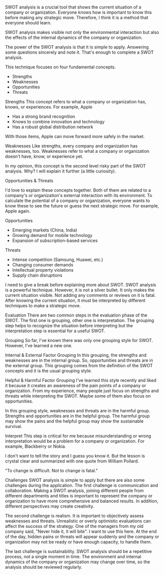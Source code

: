 SWOT analysis is a crucial tool that shows the current situation of a company or organization. Everyone knows how is important to know this before making any strategic move. Therefore, I think it is a method that everyone should learn.

SWOT analysis makes visible not only the environmental interaction but also the effects of the internal dynamics of the company or organization.

The power of the SWOT analysis is that it is simple to apply. Answering some questions sincerely and note it. That's enough to complete a SWOT analysis.

This technique focuses on four fundamental concepts.
- Strengths
- Weaknesses
- Opportunities
- Threats

Strengths
This concept refers to what a company or organization has, knows, or experiences. For example, Apple
- Has a strong brand recognition
- Knows to combine innovation and technology
- Has a robust global distribution network

With those items, Apple can move forward more safely in the market.

Weaknesses
Like strengths, every company and organization has weaknesses, too. Weaknesses refer to what a company or organization doesn't have, know, or experience yet.

In my opinion, this concept is the second level risky part of the SWOT analysis. Why? I will explain it further (a little curiosity).

Opportunities & Threats

I'd love to explain these concepts together. Both of them are related to a company's or organization's external interaction with its environment. To calculate the potential of a company or organization, everyone wants to know these to see the future or guess the next strategic move. For example, Apple again.

Opportunities
- Emerging markets (China, India)
- Growing demand for mobile technology 
- Expansion of subscription-based services

Threats
- Intense competition (Samsung, Huawei, etc.)
- Changing consumer demands
- Intellectual property violations
- Supply chain disruptions

I need to give a break before explaining more about SWOT. SWOT analysis is a powerful technique. However, it is not a silver bullet. It only makes the current situation visible. Not adding any comments or reviews on it is fatal. After knowing the current situation, it must be interpreted by different techniques to make a strategic move.

Evaluation
There are two common steps in the evaluation phase of the SWOT. The first one is grouping, other one is interpretation. The grouping step helps to recognize the situation before interpreting but the interpretation step is essential for a useful SWOT.

Grouping
So far, I've known there was only one grouping style for SWOT. However, I've learned a new one.

Internal & External Factor Grouping
In this grouping, the strengths and weaknesses are in the internal group. So, opportunities and threats are in the external group. This grouping comes from the definition of the SWOT concepts and it is the usual grouping style.

Helpful & Harmful Factor Grouping
I've learned this style recently and liked it because it creates an awareness of the pain points of a company or organization. From my experience, many people just focus on strengths and threats while interpreting the SWOT. Maybe some of them also focus on opportunities.

In this grouping style, weaknesses and threats are in the harmful group. Strengths and opportunities are in the helpful group. The harmful group may show the pains and the helpful group may show the sustainable survival.

Interpret
This step is critical for me because misunderstanding or wrong interpretation would be a problem for a company or organization. For example, Blackberry or Nokia.

I don't want to tell the story and I guess you know it. But the lesson is crystal clear and summarized with one quote from William Pollard.

"To change is difficult. Not to change is fatal."

Challenges
SWOT analysis is simple to apply but there are also some challenges during the application. The first challenge is communication and collaboration. Making a SWOT analysis, joining different people from different departments and titles is important to represent the company or organization to have more comprehensive and balanced results. In addition, different perspectives may create creativity.

The second challenge is realism. It is important to objectively assess weaknesses and threats. Unrealistic or overly optimistic evaluations can affect the success of the strategy. One of the managers from my old company said, "Never hide it, it will bite". I want to use this here. At the end of the day, hidden pains or threats will appear suddenly and the company or organization may not be ready or have enough capacity, to handle them.

The last challenge is sustainability. SWOT analysis should be a repetitive process, not a single moment in time. The environment and internal dynamics of the company or organization may change over time, so the analysis should be reviewed regularly.
